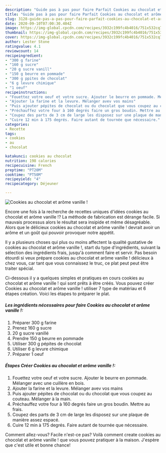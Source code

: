```yaml
---
description: "Guide pas à pas pour faire Parfait Cookies au chocolat et arôme vanille !"
title: "Guide pas à pas pour faire Parfait Cookies au chocolat et arôme vanille !"
slug: 3128-guide-pas-a-pas-pour-faire-parfait-cookies-au-chocolat-et-arome-vanille
date: 2020-09-10T07:00:30.404Z
image: https://img-global.cpcdn.com/recipes/3932c199fc4b4016/751x532cq70/cookies-au-chocolat-et-arome-vanille-photo-principale-de-la-recette.jpg
thumbnail: https://img-global.cpcdn.com/recipes/3932c199fc4b4016/751x532cq70/cookies-au-chocolat-et-arome-vanille-photo-principale-de-la-recette.jpg
cover: https://img-global.cpcdn.com/recipes/3932c199fc4b4016/751x532cq70/cookies-au-chocolat-et-arome-vanille-photo-principale-de-la-recette.jpg
author: Lester Stone
ratingvalue: 4.1
reviewcount: 14
recipeingredient:
- "300 g farine"
- "160 g sucre"
- "20 g sucre vanill"
- "150 g beurre en pommade"
- "300 g ppites de chocolat"
- "6 g levure chimique"
- "1 oeuf"
recipeinstructions:
- "Fouettez votre oeuf et votre sucre. Ajouter le beurre en pommade. Mélanger avec une cuillère en bois."
- "Ajouter la farine et la levure. Mélanger avev vos mains"
- "Puis ajouter pépites de chocolat ou du chocolat que vous coupez au couteau. Mélanger à la main."
- "Préchauffez votre four à 160 degrés faire un gros boudin. Mettre au frais."
- "Coupez des parts de 3 cm de large les disposez sur une plaque de manière assez espacé."
- "Cuire 12 min à 175 degrés. Faire autant de tournée que nécessaire."
categories:
- Recette
tags:
- cookies
- au
- chocolat

katakunci: cookies au chocolat 
nutrition: 198 calories
recipecuisine: French
preptime: "PT20M"
cooktime: "PT50M"
recipeyield: "4"
recipecategory: Déjeuner

---
```



![Cookies au chocolat et arôme vanille !](https://img-global.cpcdn.com/recipes/3932c199fc4b4016/751x532cq70/cookies-au-chocolat-et-arome-vanille-photo-principale-de-la-recette.jpg)

Encore une fois à la recherche de recettes uniques d'idées cookies au chocolat et arôme vanille !? La méthode de fabrication est dérange facile. Si mauvais processus alors le résultat sera insipide et même désagréable. Alors que le délicieux cookies au chocolat et arôme vanille ! devrait avoir un arôme et un goût qui pouvoir provoquer notre appétit.

Il y a plusieurs choses qui plus ou moins affectent la qualité gustative de cookies au chocolat et arôme vanille !, start du type d'ingrédients, suivant la sélection des ingrédients frais, jusqu'à comment faire et servir. Pas besoin étourdi si veux prépare cookies au chocolat et arôme vanille ! délicieux à chez vous, car tant que vous connaissez le truc, ce plat peut peut être traiter spécial.




Ci-dessous il y a quelques simples et pratiques en cours cookies au chocolat et arôme vanille ! qui sont prêts à être créés. Vous pouvez créer Cookies au chocolat et arôme vanille ! utiliser 7 type de matériau et 6 étapes création. Voici les étapes to préparer le plat.

<!--inarticleads1-->

##### Les ingrédients nécessaires pour faire Cookies au chocolat et arôme vanille !:

1. Préparer 300 g farine
1. Prenez 160 g sucre
1.  20 g sucre vanillé
1. Prendre 150 g beurre en pommade
1. Utiliser 300 g pépites de chocolat
1. Utiliser 6 g levure chimique
1. Préparer 1 oeuf




<!--inarticleads2-->

##### Étapes Créer Cookies au chocolat et arôme vanille !:

1. Fouettez votre oeuf et votre sucre. Ajouter le beurre en pommade. Mélanger avec une cuillère en bois.
1. Ajouter la farine et la levure. Mélanger avev vos mains
1. Puis ajouter pépites de chocolat ou du chocolat que vous coupez au couteau. Mélanger à la main.
1. Préchauffez votre four à 160 degrés faire un gros boudin. Mettre au frais.
1. Coupez des parts de 3 cm de large les disposez sur une plaque de manière assez espacé.
1. Cuire 12 min à 175 degrés. Faire autant de tournée que nécessaire.





Comment allez-vous? Facile n'est-ce pas? Voilà comment create cookies au chocolat et arôme vanille ! que vous pouvez pratiquer à la maison. J'espère que c'est utile et bonne chance!
